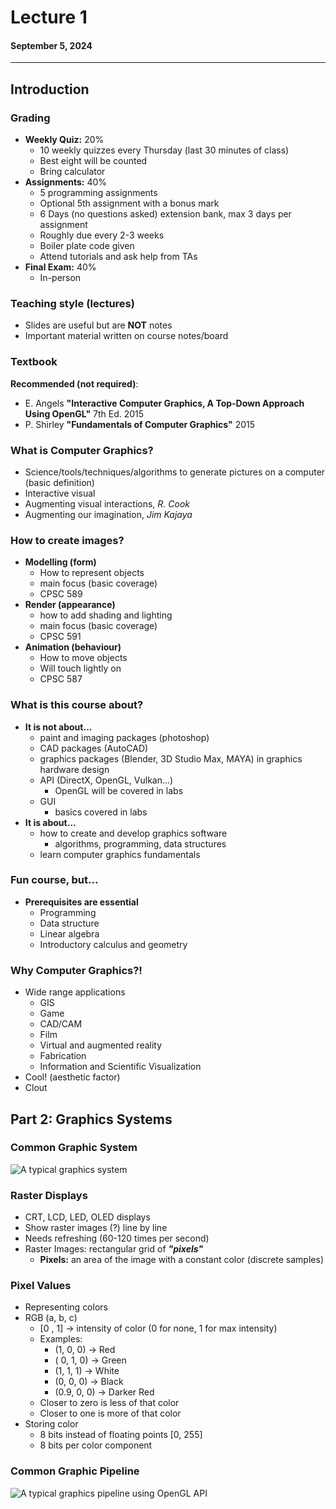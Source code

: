 # Lecture 1

#### September 5, 2024

---

## Introduction

### Grading
- **Weekly Quiz:** 20%
    - 10 weekly quizzes every Thursday (last 30 minutes of class)
    - Best eight will be counted
    - Bring calculator
- **Assignments:** 40%
    - 5 programming assignments
    - Optional 5th assignment with a bonus mark
    - 6 Days (no questions asked) extension bank, max 3 days per assignment
    - Roughly due every 2-3 weeks
    - Boiler plate code given
    - Attend tutorials and ask help from TAs 
- **Final Exam:** 40%
    - In-person


### Teaching style (lectures)
- Slides are useful but are **NOT** notes
- Important material written on course notes/board

### Textbook
**Recommended (not required)**:
- E. Angels **"Interactive Computer Graphics, A Top-Down Approach Using OpenGL"** 7th Ed. 2015
- P. Shirley **"Fundamentals of Computer Graphics"** 2015

### What is Computer Graphics?
- Science/tools/techniques/algorithms to generate pictures on a computer (basic definition)
- Interactive visual
- Augmenting visual interactions, *R. Cook*
- Augmenting our imagination, *Jim Kajaya*

### How to create images?
- **Modelling (form)**
    - How to represent objects
    - main focus (basic coverage)
    - CPSC 589
- **Render (appearance)**
    - how to add shading and lighting
    - main focus (basic coverage)
    - CPSC 591
- **Animation (behaviour)**
    - How to move objects
    - Will touch lightly on
    - CPSC 587

### What is this course about?
- **It is not about...**
    - paint and imaging packages (photoshop)
    - CAD packages (AutoCAD)
    - graphics packages (Blender, 3D Studio Max, MAYA) in graphics hardware design
    - API (DirectX, OpenGL, Vulkan...)
        - OpenGL will be covered in labs
    - GUI
        - basics covered in labs
- **It is about...**
    - how to create and develop graphics software
        - algorithms, programming, data structures
    - learn computer graphics fundamentals

### Fun course, but...
- **Prerequisites are essential**
    - Programming
    - Data structure
    - Linear algebra
    - Introductory calculus and geometry

### Why Computer Graphics?!
- Wide range applications
    - GIS
    - Game
    - CAD/CAM
    - Film
    - Virtual and augmented reality
    - Fabrication
    - Information and Scientific Visualization
- Cool! (aesthetic factor)
- Clout

## Part 2: Graphics Systems

### Common Graphic System
![A typical graphics system](../z_ImageDump/A%20typical%20graphics%20system.jpg)

### Raster Displays
- CRT, LCD, LED, OLED displays
- Show raster images (?) line by line
- Needs refreshing (60-120 times per second)
- Raster Images: rectangular grid of ***"pixels"***
    - **Pixels:** an area of the image with a constant color (discrete samples)

### Pixel Values
- Representing colors
- RGB (a, b, c)
    - [0 , 1] -> intensity of color (0 for none, 1 for max intensity)
    - Examples:
        - (1, 0, 0) -> Red
        - ( 0, 1, 0) -> Green
        - (1, 1, 1) -> White
        - (0, 0, 0) -> Black
        - (0.9, 0, 0) -> Darker Red
    - Closer to zero is less of that color
    - Closer to one is more of that color
- Storing color
    - 8 bits instead of floating points [0, 255]
    - 8 bits per color component

### Common Graphic Pipeline
![A typical graphics pipeline using OpenGL API](../z_ImageDump/A%20typical%20graphics%20pipeline%20using%20OpenGL%20API.jpg)